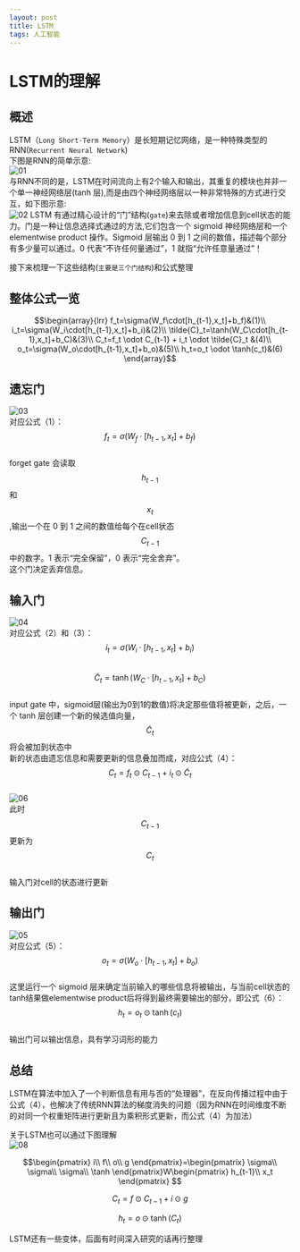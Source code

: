 ```yaml
---
layout: post
title: LSTM
tags: 人工智能
---
```


# LSTM的理解  
## 概述  
LSTM（`Long Short-Term Memory`）是长短期记忆网络，是一种特殊类型的RNN(`Recurrent Neural Network`)  
下图是RNN的简单示意:  
![01][01]  
与RNN不同的是，LSTM在时间流向上有2个输入和输出，其重复的模块也并非一个单一神经网络层(tanh 层),而是由四个神经网络层以一种非常特殊的方式进行交互，如下图示意:     
![02][02] 
LSTM 有通过精心设计的“门”结构(`gate`)来去除或者增加信息到cell状态的能力。门是一种让信息选择式通过的方法,它们包含一个 sigmoid 神经网络层和一个 elementwise product 操作。Sigmoid 层输出 0 到 1 之间的数值，描述每个部分有多少量可以通过。0 代表“不许任何量通过”，1 就指“允许任意量通过”！ 

接下来梳理一下这些结构(`主要是三个门结构`)和公式整理

## 整体公式一览
$$\begin{array}{lrr}
f_t=\sigma(W_f\cdot[h_{t-1},x_t]+b_f)&(1)\\
i_t=\sigma(W_i\cdot[h_{t-1},x_t]+b_i)&(2)\\
\tilde{C}_t=\tanh(W_C\cdot[h_{t-1},x_t]+b_C)&(3)\\
C_t=f_t \odot C_{t-1} + i_t \odot \tilde{C}_t &(4)\\
o_t=\sigma(W_o\cdot[h_{t-1},x_t]+b_o)&(5)\\
h_t=o_t \odot \tanh(c_t)&(6)
\end{array}$$

## 遗忘门  
![03][03]  
对应公式（1）：$$f_t=\sigma(W_f\cdot[h_{t-1},x_t]+b_f)$$  
forget gate 会读取 $$h_{t-1}$$ 和 $$x_t$$,输出一个在 0 到 1 之间的数值给每个在cell状态$$C_{t-1}$$中的数字。1 表示“完全保留”，0 表示“完全舍弃”。  
这个门决定丢弃信息。
## 输入门   
![04][04]  
对应公式（2）和（3）：  
$$i_t=\sigma(W_i\cdot[h_{t-1},x_t]+b_i)$$  
$$\tilde{C}_t=\tanh(W_C\cdot[h_{t-1},x_t]+b_C)$$  
input gate 中，sigmoid层(输出为0到1的数值)将决定那些值将被更新，之后，一个 tanh 层创建一个新的候选值向量，$$\tilde{C}_t$$将会被加到状态中  
新的状态由遗忘信息和需要更新的信息叠加而成，对应公式（4）：  
$$C_t=f_t \odot C_{t-1} + i_t \odot \tilde{C}_t$$  
![06][06]  
此时$$C_{t-1}$$更新为$$C_t$$  
输入门对cell的状态进行更新
## 输出门
![05][05]  
对应公式（5）：  
$$o_t=\sigma(W_o\cdot[h_{t-1},x_t]+b_o)$$  
这里运行一个 sigmoid 层来确定当前输入的哪些信息将被输出，与当前cell状态的tanh结果做elementwise product后将得到最终需要输出的部分，即公式（6）：  
$$h_t=o_t \odot \tanh(c_t)$$  
输出门可以输出信息，具有学习词形的能力  
## 总结
LSTM在算法中加入了一个判断信息有用与否的“处理器”，在反向传播过程中由于公式（4），也解决了传统RNN算法的梯度消失的问题（因为RNN在时间维度不断的对同一个权重矩阵进行更新且为乘积形式更新，而公式（4）为加法） 

关于LSTM也可以通过下图理解  
![08][08]  

$$\begin{pmatrix}
i\\
f\\
o\\
g
\end{pmatrix}=\begin{pmatrix}
\sigma\\
\sigma\\
\sigma\\
\tanh
\end{pmatrix}W\begin{pmatrix}
h_{t-1}\\
x_t
\end{pmatrix}
$$

$$C_t = f\odot C_{t-1}+i\odot g$$

$$h_t = o\odot \tanh(C_t)$$

LSTM还有一些变体，后面有时间深入研究的话再行整理

[01]: https://raw.github.com/ice-melt/picture-set/master/blog/LSTM/lstm-rnn.png
[02]: https://raw.github.com/ice-melt/picture-set/master/blog/LSTM/lstm-lstm.png
[03]: https://raw.github.com/ice-melt/picture-set/master/blog/LSTM/lstm-ft.png
[04]: https://raw.github.com/ice-melt/picture-set/master/blog/LSTM/lstm-it.png
[05]: https://raw.github.com/ice-melt/picture-set/master/blog/LSTM/lstm-ot.png
[06]: https://raw.github.com/ice-melt/picture-set/master/blog/LSTM/lstm-ct.png
[07]: https://raw.github.com/ice-melt/picture-set/master/blog/LSTM/lstm-c.png
[08]: https://raw.github.com/ice-melt/picture-set/master/blog/LSTM/lstm-type2.png